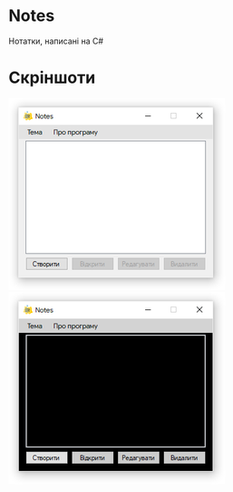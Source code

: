 # Notes
Нотатки, написані на C#
# Скріншоти
![](https://github.com/MaksimCeleron/Notes/blob/d240e8336dac186eba8520974d80f49b24c049b2/Screenshot_Light.png) ![](https://github.com/MaksimCeleron/Notes/blob/d240e8336dac186eba8520974d80f49b24c049b2/Screenshot_Dark.png)
